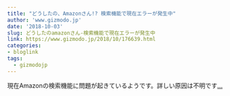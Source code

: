 ```yaml
---
title: "どうしたの、Amazonさん!? 検索機能で現在エラーが発生中"
author: 'www.gizmodo.jp'
date: '2018-10-03'
slug: どうしたのamazonさん-検索機能で現在エラーが発生中
link: https://www.gizmodo.jp/2018/10/176639.html
categories:
- bloglink
tags:
  - gizmodojp
---
```


現在Amazonの検索機能に問題が起きているようです。詳しい原因は不明です[... <i class="fas fa-external-link-alt"></i>](https://www.gizmodo.jp/2018/10/176639.html)

